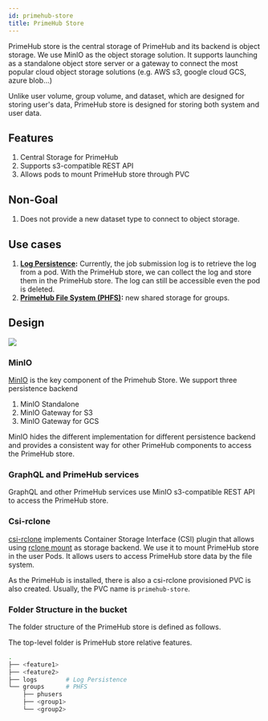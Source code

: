 ```yaml
---
id: primehub-store
title: PrimeHub Store
---
```


PrimeHub store is the central storage of PrimeHub and its backend is object storage. We use MinIO as the object storage solution. It supports launching as a standalone object store server or a gateway to connect the most popular cloud object storage solutions (e.g. AWS s3, google cloud GCS, azure blob...)

Unlike user volume, group volume, and dataset, which are designed for storing user's data, PrimeHub store is designed for storing both system and user data.

## Features

1. Central Storage for PrimeHub
1. Supports s3-compatible REST API
1. Allows pods to mount PrimeHub store through PVC


## Non-Goal

1. Does not provide a new dataset type to connect to object storage.

## Use cases

1. **[Log Persistence](./log-persistence):** Currently, the job submission log is to retrieve the log from a pod. With the PrimeHub store, we can collect the log and store them in the PrimeHub store. The log can still be accessible even the pod is deleted.
1. **[PrimeHub File System (PHFS)](./phfs):** new shared storage for groups.

## Design

![](assets/primehub-store.png)

### MinIO

[MinIO](https://min.io/) is the key component of the Primehub Store. We support three persistence backend

1. MinIO Standalone
1. MinIO Gateway for S3
1. MinIO Gateway for GCS

MinIO hides the different implementation for different persistence backend and provides a consistent way for other PrimeHub components to access the PrimeHub store.

### GraphQL and PrimeHub services

GraphQL and other PrimeHub services use MinIO s3-compatible REST API to access the PrimeHub store.

### Csi-rclone

[csi-rclone](https://github.com/wunderio/csi-rclone) implements Container Storage Interface (CSI) plugin that allows using [rclone mount](https://rclone.org/) as storage backend. We use it to mount PrimeHub store in the user Pods. It allows users to access PrimeHub store data by the file system.

As the PrimeHub is installed, there is also a csi-rclone provisioned PVC is also created. Usually, the PVC name is `primehub-store`.


### Folder Structure in the bucket

The folder structure of the PrimeHub store is defined as follows.

The top-level folder is PrimeHub store relative features.


```bash
.
├── <feature1>
├── <feature2>
├── logs        # Log Persistence
└── groups      # PHFS
    ├── phusers
    ├── <group1>
    └── <group2>
```